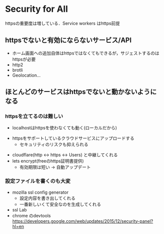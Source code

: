 # Security for All

httpsの重要度は増している．Service workers はhttps前提

## httpsでないと有効にならないサービス/API

* ホーム画面への追加自体はhttpsではなくてもできるが，サジェストするのはhttpsが必要
* http2
* brotli
* Geolocation...

## ほとんどのサービスはhttpsでないと動かないようになる

### httpsを立てるのは難しい

* localhostはhttpsを使わなくても動く(ローカルだから)
+ httpsをサポートしているクラウドサービスにアップロードする
  * セキュリティのリスクも抑えられる
* cloudflare(http <-> https <-> Users) と中継してくれる
* lets encrypt(freeのhttps証明書提供)
  * 有効期限は短い -> 自動アップデート

### 設定ファイルを書くのも大変

* mozilla ssl config generator
  * 設定内容を書き出してくれる
  * 一番新しいくて安全なのを生成してくれる
* ssl Lab
* chrome のdevtools
https://developers.google.com/web/updates/2015/12/security-panel?hl=en
